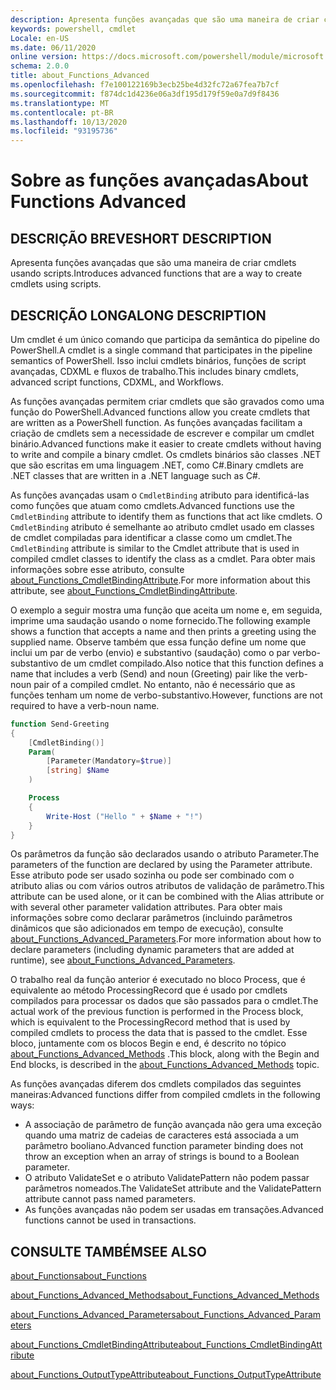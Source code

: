 ```yaml
---
description: Apresenta funções avançadas que são uma maneira de criar cmdlets usando scripts.
keywords: powershell, cmdlet
Locale: en-US
ms.date: 06/11/2020
online version: https://docs.microsoft.com/powershell/module/microsoft.powershell.core/about/about_functions_advanced?view=powershell-6&WT.mc_id=ps-gethelp
schema: 2.0.0
title: about_Functions_Advanced
ms.openlocfilehash: f7e100122169b3ecb25be4d32fc72a67fea7b7cf
ms.sourcegitcommit: f874dc1d4236e06a3df195d179f59e0a7d9f8436
ms.translationtype: MT
ms.contentlocale: pt-BR
ms.lasthandoff: 10/13/2020
ms.locfileid: "93195736"
---
```

# <a name="about-functions-advanced"></a><span data-ttu-id="377b2-104">Sobre as funções avançadas</span><span class="sxs-lookup"><span data-stu-id="377b2-104">About Functions Advanced</span></span>

## <a name="short-description"></a><span data-ttu-id="377b2-105">DESCRIÇÃO BREVE</span><span class="sxs-lookup"><span data-stu-id="377b2-105">SHORT DESCRIPTION</span></span>
<span data-ttu-id="377b2-106">Apresenta funções avançadas que são uma maneira de criar cmdlets usando scripts.</span><span class="sxs-lookup"><span data-stu-id="377b2-106">Introduces advanced functions that are a way to create cmdlets using scripts.</span></span>

## <a name="long-description"></a><span data-ttu-id="377b2-107">DESCRIÇÃO LONGA</span><span class="sxs-lookup"><span data-stu-id="377b2-107">LONG DESCRIPTION</span></span>

<span data-ttu-id="377b2-108">Um cmdlet é um único comando que participa da semântica do pipeline do PowerShell.</span><span class="sxs-lookup"><span data-stu-id="377b2-108">A cmdlet is a single command that participates in the pipeline semantics of PowerShell.</span></span> <span data-ttu-id="377b2-109">Isso inclui cmdlets binários, funções de script avançadas, CDXML e fluxos de trabalho.</span><span class="sxs-lookup"><span data-stu-id="377b2-109">This includes binary cmdlets, advanced script functions, CDXML, and Workflows.</span></span>

<span data-ttu-id="377b2-110">As funções avançadas permitem criar cmdlets que são gravados como uma função do PowerShell.</span><span class="sxs-lookup"><span data-stu-id="377b2-110">Advanced functions allow you create cmdlets that are written as a PowerShell function.</span></span> <span data-ttu-id="377b2-111">As funções avançadas facilitam a criação de cmdlets sem a necessidade de escrever e compilar um cmdlet binário.</span><span class="sxs-lookup"><span data-stu-id="377b2-111">Advanced functions make it easier to create cmdlets without having to write and compile a binary cmdlet.</span></span> <span data-ttu-id="377b2-112">Os cmdlets binários são classes .NET que são escritas em uma linguagem .NET, como C#.</span><span class="sxs-lookup"><span data-stu-id="377b2-112">Binary cmdlets are .NET classes that are written in a .NET language such as C#.</span></span>

<span data-ttu-id="377b2-113">As funções avançadas usam o `CmdletBinding` atributo para identificá-las como funções que atuam como cmdlets.</span><span class="sxs-lookup"><span data-stu-id="377b2-113">Advanced functions use the `CmdletBinding` attribute to identify them as functions that act like cmdlets.</span></span> <span data-ttu-id="377b2-114">O `CmdletBinding` atributo é semelhante ao atributo cmdlet usado em classes de cmdlet compiladas para identificar a classe como um cmdlet.</span><span class="sxs-lookup"><span data-stu-id="377b2-114">The `CmdletBinding` attribute is similar to the Cmdlet attribute that is used in compiled cmdlet classes to identify the class as a cmdlet.</span></span> <span data-ttu-id="377b2-115">Para obter mais informações sobre esse atributo, consulte [about_Functions_CmdletBindingAttribute](about_Functions_CmdletBindingAttribute.md).</span><span class="sxs-lookup"><span data-stu-id="377b2-115">For more information about this attribute, see [about_Functions_CmdletBindingAttribute](about_Functions_CmdletBindingAttribute.md).</span></span>

<span data-ttu-id="377b2-116">O exemplo a seguir mostra uma função que aceita um nome e, em seguida, imprime uma saudação usando o nome fornecido.</span><span class="sxs-lookup"><span data-stu-id="377b2-116">The following example shows a function that accepts a name and then prints a greeting using the supplied name.</span></span> <span data-ttu-id="377b2-117">Observe também que essa função define um nome que inclui um par de verbo (envio) e substantivo (saudação) como o par verbo-substantivo de um cmdlet compilado.</span><span class="sxs-lookup"><span data-stu-id="377b2-117">Also notice that this function defines a name that includes a verb (Send) and noun (Greeting) pair like the verb-noun pair of a compiled cmdlet.</span></span> <span data-ttu-id="377b2-118">No entanto, não é necessário que as funções tenham um nome de verbo-substantivo.</span><span class="sxs-lookup"><span data-stu-id="377b2-118">However, functions are not required to have a verb-noun name.</span></span>

```powershell
function Send-Greeting
{
    [CmdletBinding()]
    Param(
        [Parameter(Mandatory=$true)]
        [string] $Name
    )

    Process
    {
        Write-Host ("Hello " + $Name + "!")
    }
}
```

<span data-ttu-id="377b2-119">Os parâmetros da função são declarados usando o atributo Parameter.</span><span class="sxs-lookup"><span data-stu-id="377b2-119">The parameters of the function are declared by using the Parameter attribute.</span></span>
<span data-ttu-id="377b2-120">Esse atributo pode ser usado sozinha ou pode ser combinado com o atributo alias ou com vários outros atributos de validação de parâmetro.</span><span class="sxs-lookup"><span data-stu-id="377b2-120">This attribute can be used alone, or it can be combined with the Alias attribute or with several other parameter validation attributes.</span></span> <span data-ttu-id="377b2-121">Para obter mais informações sobre como declarar parâmetros (incluindo parâmetros dinâmicos que são adicionados em tempo de execução), consulte [about_Functions_Advanced_Parameters](about_Functions_Advanced_Parameters.md).</span><span class="sxs-lookup"><span data-stu-id="377b2-121">For more information about how to declare parameters (including dynamic parameters that are added at runtime), see [about_Functions_Advanced_Parameters](about_Functions_Advanced_Parameters.md).</span></span>

<span data-ttu-id="377b2-122">O trabalho real da função anterior é executado no bloco Process, que é equivalente ao método ProcessingRecord que é usado por cmdlets compilados para processar os dados que são passados para o cmdlet.</span><span class="sxs-lookup"><span data-stu-id="377b2-122">The actual work of the previous function is performed in the Process block, which is equivalent to the ProcessingRecord method that is used by compiled cmdlets to process the data that is passed to the cmdlet.</span></span> <span data-ttu-id="377b2-123">Esse bloco, juntamente com os blocos Begin e end, é descrito no tópico [about_Functions_Advanced_Methods](about_Functions_Advanced_Methods.md) .</span><span class="sxs-lookup"><span data-stu-id="377b2-123">This block, along with the Begin and End blocks, is described in the [about_Functions_Advanced_Methods](about_Functions_Advanced_Methods.md) topic.</span></span>

<span data-ttu-id="377b2-124">As funções avançadas diferem dos cmdlets compilados das seguintes maneiras:</span><span class="sxs-lookup"><span data-stu-id="377b2-124">Advanced functions differ from compiled cmdlets in the following ways:</span></span>

- <span data-ttu-id="377b2-125">A associação de parâmetro de função avançada não gera uma exceção quando uma matriz de cadeias de caracteres está associada a um parâmetro booliano.</span><span class="sxs-lookup"><span data-stu-id="377b2-125">Advanced function parameter binding does not throw an exception when an array of strings is bound to a Boolean parameter.</span></span>
- <span data-ttu-id="377b2-126">O atributo ValidateSet e o atributo ValidatePattern não podem passar parâmetros nomeados.</span><span class="sxs-lookup"><span data-stu-id="377b2-126">The ValidateSet attribute and the ValidatePattern attribute cannot pass named parameters.</span></span>
- <span data-ttu-id="377b2-127">As funções avançadas não podem ser usadas em transações.</span><span class="sxs-lookup"><span data-stu-id="377b2-127">Advanced functions cannot be used in transactions.</span></span>

## <a name="see-also"></a><span data-ttu-id="377b2-128">CONSULTE TAMBÉM</span><span class="sxs-lookup"><span data-stu-id="377b2-128">SEE ALSO</span></span>

[<span data-ttu-id="377b2-129">about_Functions</span><span class="sxs-lookup"><span data-stu-id="377b2-129">about_Functions</span></span>](about_Functions.md)

[<span data-ttu-id="377b2-130">about_Functions_Advanced_Methods</span><span class="sxs-lookup"><span data-stu-id="377b2-130">about_Functions_Advanced_Methods</span></span>](about_Functions_Advanced_Methods.md)

[<span data-ttu-id="377b2-131">about_Functions_Advanced_Parameters</span><span class="sxs-lookup"><span data-stu-id="377b2-131">about_Functions_Advanced_Parameters</span></span>](about_Functions_Advanced_Parameters.md)

[<span data-ttu-id="377b2-132">about_Functions_CmdletBindingAttribute</span><span class="sxs-lookup"><span data-stu-id="377b2-132">about_Functions_CmdletBindingAttribute</span></span>](about_Functions_CmdletBindingAttribute.md)

[<span data-ttu-id="377b2-133">about_Functions_OutputTypeAttribute</span><span class="sxs-lookup"><span data-stu-id="377b2-133">about_Functions_OutputTypeAttribute</span></span>](about_Functions_OutputTypeAttribute.md)
